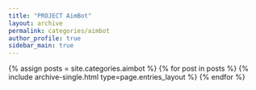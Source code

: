 ```yaml
---
title: "PROJECT AimBot"
layout: archive
permalink: categories/aimbot
author_profile: true
sidebar_main: true
---
```


{% assign posts = site.categories.aimbot %}
{% for post in posts %} {% include archive-single.html type=page.entries_layout %} {% endfor %}